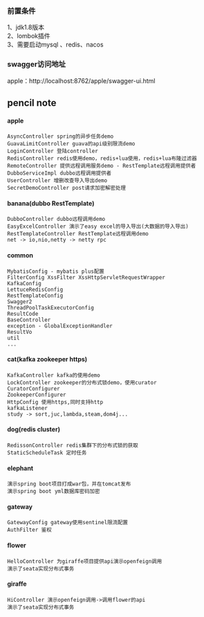 ### 前置条件
1、jdk1.8版本  
2、lombok插件  
3、需要启动mysql 、redis、nacos  

### swagger访问地址
apple：http://localhost:8762/apple/swagger-ui.html

## pencil note
#### apple
    AsyncController spring的异步任务demo
    GuavaLimitController guava的api级别限流demo
    LoginController 登陆controller
    RedisController redis使用demo，redis+lua使用，redis+lua布隆过滤器
    RemoteController 提供远程调用服务demo - RestTemplate远程调用提供者
    DubboServiceImpl dubbo远程调用提供者
    UserController 增删改查导入导出demo
    SecretDemoController post请求加密解密处理
#### banana(dubbo RestTemplate)
    DubboController dubbo远程调用demo
    EasyExcelController 演示了easy excel的导入导出(大数据的导入导出)
    RestTemplateController RestTemplate远程调用demo
    net -> io,nio,netty -> netty rpc
#### common
    MybatisConfig - mybatis plus配置
    FilterConfig XssFilter XssHttpServletRequestWrapper
    KafkaConfig
    LettuceRedisConfig
    RestTemplateConfig
    Swagger2
    ThreadPoolTaskExecutorConfig
    ResultCode
    BaseController
    exception - GlobalExceptionHandler
    ResultVo
    util
    ...
#### cat(kafka zookeeper https)
    KafkaController kafka的使用demo
    LockController zookeeper的分布式锁demo，使用curator
    CuratorConfigurer
    ZookeeperConfigurer
    HttpConfig 使用https,同时支持http
    kafkaListener
    study -> sort,juc,lambda,steam,dom4j...
#### dog(redis cluster)
    RedissonController redis集群下的分布式锁的获取
    StaticScheduleTask 定时任务
#### elephant
    演示spring boot项目打成war包，并在tomcat发布
    演示spring boot yml数据库密码加密
#### gateway
    GatewayConfig gateway使用sentinel限流配置
    AuthFilter 鉴权
#### flower
    HelloController 为giraffe项目提供api演示openfeign调用
    演示了seata实现分布式事务
#### giraffe
    HiController 演示openfeign调用->调用flower的api
    演示了seata实现分布式事务